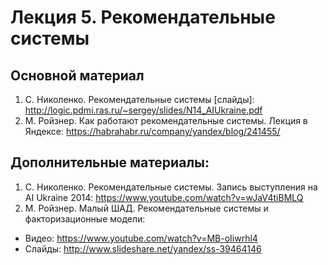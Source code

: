# Лекция 5. Рекомендательные системы

## Основной материал
1. С. Николенко. Рекомендательные системы [слайды]: http://logic.pdmi.ras.ru/~sergey/slides/N14_AIUkraine.pdf
2. М. Ройзнер. Как работают рекомендательные системы. Лекция в Яндексе: https://habrahabr.ru/company/yandex/blog/241455/

## Дополнительные материалы:
1. С. Николенко. Рекомендательные системы. Запись выступления на AI Ukraine 2014: https://www.youtube.com/watch?v=wJaV4tiBMLQ
2. М. Ройзнер. Малый ШАД. Рекомендательные системы и факторизационные модели:
  * Видео: https://www.youtube.com/watch?v=MB-oIiwrhl4
  * Слайды: http://www.slideshare.net/yandex/ss-39464146
